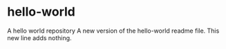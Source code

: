 # hello-world
A hello world repository
A new version of the hello-world readme file. This new line adds nothing.
